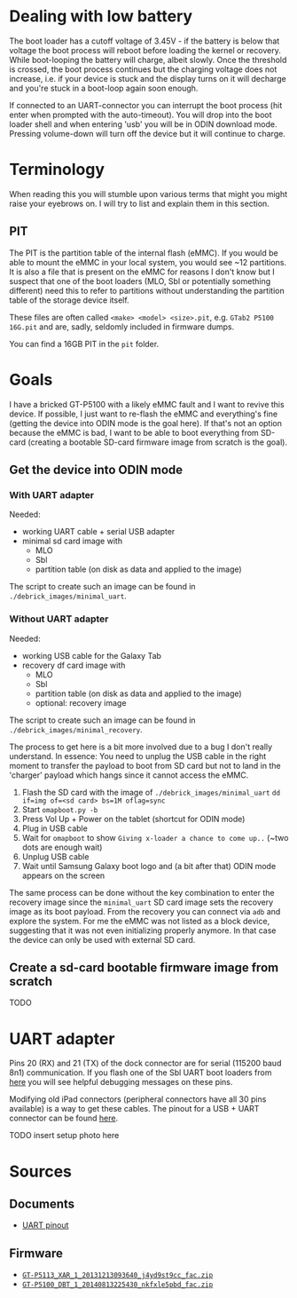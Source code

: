 
# Dealing with low battery

The boot loader has a cutoff voltage of 3.45V - if the battery is below that
voltage the boot process will reboot before loading the kernel or recovery.
While boot-looping the battery will charge, albeit slowly. Once the threshold
is crossed, the boot process continues but the charging voltage does not
increase, i.e. if your device is stuck and the display turns on it will
decharge and you're stuck in a boot-loop again soon enough.

If connected to an UART-connector you can interrupt the boot process (hit
enter when prompted with the auto-timeout). You will drop into the boot loader
shell and when entering 'usb' you will be in ODIN download mode. Pressing
volume-down will turn off the device but it will continue to charge.

# Terminology

When reading this you will stumble upon various terms that might you
might raise your eyebrows on. I will try to list and explain them in this
section.

## PIT

The PIT is the partition table of the internal flash (eMMC). If you would be
able to mount the eMMC in your local system, you would see ~12 partitions.  It
is also a file that is present on the eMMC for reasons I don't know but I
suspect that one of the boot loaders (MLO, Sbl or potentially something
different) need this to refer to partitions without understanding the
partition table of the storage device itself.

These files are often called `<make> <model> <size>.pit`, e.g.
`GTab2 P5100 16G.pit` and are, sadly, seldomly included in firmware dumps.

You can find a 16GB PIT in the `pit` folder.


# Goals

I have a bricked GT-P5100 with a likely eMMC fault and I want to revive this
device. If possible, I just want to re-flash the eMMC and everything's fine
(getting the device into ODIN mode is the goal here). If that's not an option
because the eMMC is bad, I want to be able to boot everything from SD-card
(creating a bootable SD-card firmware image from scratch is the goal).

## Get the device into ODIN mode

### With UART adapter

Needed:

- working UART cable + serial USB adapter
- minimal sd card image with
	* MLO
	* Sbl
	* partition table (on disk as data and applied to the image)

The script to create such an image can be found in
`./debrick_images/minimal_uart`.

### Without UART adapter

Needed:

- working USB cable for the Galaxy Tab
- recovery df card image with
	* MLO
	* Sbl
	* partition table (on disk as data and applied to the image)
	* optional: recovery image

The script to create such an image can be found in
`./debrick_images/minimal_recovery`.

The process to get here is a bit more involved due to a bug I don't really
understand. In essence: You need to unplug the USB cable in the right moment
to transfer the payload to boot from SD card but not to land in the 'charger'
payload which hangs since it cannot access the eMMC.

1. Flash the SD card with the image of `./debrick_images/minimal_uart`
   `dd if=img of=<sd card> bs=1M oflag=sync`
2. Start `omapboot.py -b`
3. Press Vol Up + Power on the tablet (shortcut for ODIN mode)
4. Plug in USB cable
5. Wait for `omapboot` to show `Giving x-loader a chance to come up..`
	(~two dots are enough wait)
6. Unplug USB cable
7. Wait until Samsung Galaxy boot logo and (a bit after that) ODIN mode
   appears on the screen

The same process can be done without the key combination to enter the recovery
image since the `minimal_uart` SD card image sets the recovery image as its
boot payload. From the recovery you can connect via `adb` and explore the
system. For me the eMMC was not listed as a block device, suggesting that it
was not even initializing properly anymore. In that case the device can only
be used with external SD card.

## Create a sd-card bootable firmware image from scratch

TODO

# UART adapter

Pins 20 (RX) and 21 (TX) of the dock connector are for serial (115200 baud 8n1)
communication. If you flash one of the Sbl UART boot loaders from
[here](https://github.com/mspitteler/espresso-sbl) you will see helpful
debugging messages on these pins.

Modifying old iPad connectors (peripheral connectors have all 30 pins available)
is a way to get these cables. The pinout for a USB + UART connector can be found
[here](./documents/pinout_usb_adapter.md).

TODO insert setup photo here


# Sources

## Documents

- [UART pinout](https://forum.xda-developers.com/t/samsung-galaxy-tab-30-pin-dock-connector-pinout.1118986/)

## Firmware

- [`GT-P5113_XAR_1_20131213093640_j4yd9st9cc_fac.zip`](https://sfirmware.com/downloads-file/24603/GT-P5113_XAR_1_20131213093640_j4yd9st9cc_fac)
- [`GT-P5100_DBT_1_20140813225430_nkfxle5pbd_fac.zip`](https://sfirmware.com/downloads-file/24553/GT-P5100_DBT_1_20140813225430_nkfxle5pbd_fac)
